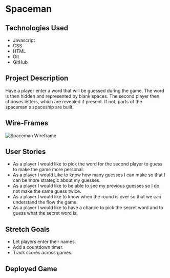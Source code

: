 # Spaceman

## Technologies Used

- Javascript
- CSS
- HTML
- Git
- GitHub

## Project Description

Have a player enter a word that will be guessed during the game. The word is then hidden and represented by blank spaces. The second player then chooses letters, which are revealed if present. If not, parts of the spaceman's spaceship are built.

## Wire-Frames

![Spaceman Wireframe](https://i.imgur.com/2zAktIH.png)

## User Stories

- As a player I would like to pick the word for the second player to guess to make the game more personal.
- As a player I would Like to know how many guesses I can make so that I can be more strategic about my guesses.
- As a player I would like to be able to see my previous guesses so I do not make the same guess twice.
- As a player I would like to know when the round is over so that we can understand the flow the game.
- As a player I would like to have a chance to pick the secret word and to guess what the secret word is.

## Stretch Goals

- Let players enter their names.
- Add a countdown timer.
- Track scores across games.

## Deployed Game
